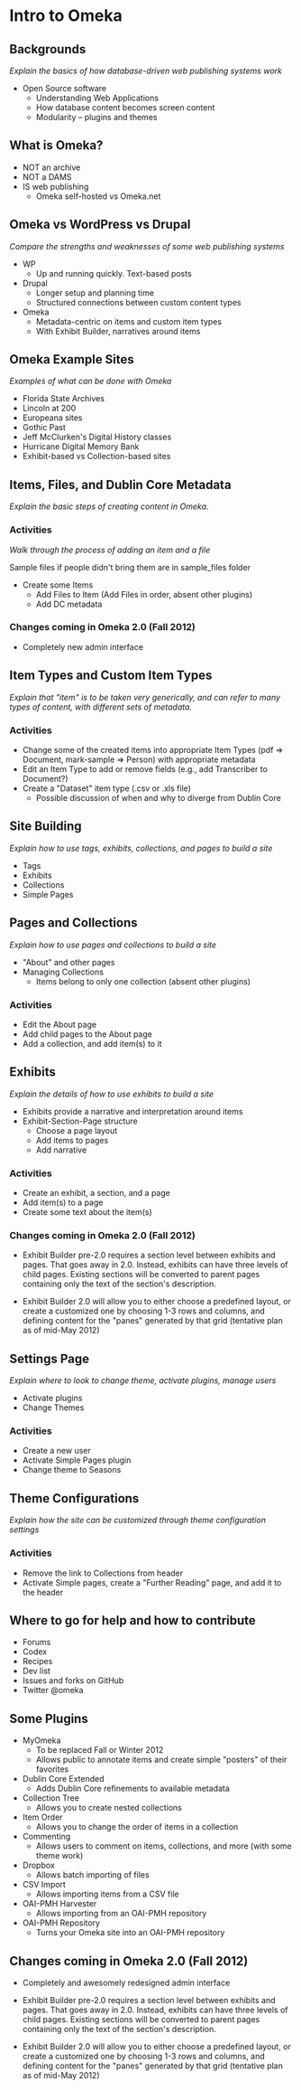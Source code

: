 # Intro to Omeka


## Backgrounds
_Explain the basics of how database-driven web publishing systems work_

* Open Source software
	* Understanding Web Applications
	* How database content becomes screen content
	* Modularity – plugins and themes


## What is Omeka?

* NOT an archive
* NOT a DAMS
* IS web publishing
	* Omeka self-hosted vs Omeka.net

## Omeka vs WordPress vs Drupal
_Compare the strengths and weaknesses of some web publishing systems_

* WP
	* Up and running quickly. Text-based posts
* Drupal
	* Longer setup and planning time
	* Structured connections between custom content types
* Omeka
	* Metadata-centric on items and custom item types
	* With Exhibit Builder, narratives around items

## Omeka Example Sites
_Examples of what can be done with Omeka_

* Florida State Archives
* Lincoln at 200
* Europeana sites
* Gothic Past
* Jeff McClurken's Digital History classes
* Hurricane Digital Memory Bank
* Exhibit-based vs Collection-based sites

## Items, Files, and Dublin Core Metadata
_Explain the basic steps of creating content in Omeka._

### Activities
_Walk through the process of adding an item and a file_

Sample files if people didn't bring them are in sample_files folder

* Create some Items
	* Add Files to Item (Add Files in order, absent other plugins)
	* Add DC metadata


### Changes coming in Omeka 2.0 (Fall 2012)

* Completely new admin interface

## Item Types and Custom Item Types
_Explain that "item" is to be taken very generically, and can refer to many types of content, with different sets of metadata._

### Activities

* Change some of the created items into appropriate Item Types (pdf => Document, mark-sample => Person) with appropriate metadata
* Edit an Item Type to add or remove fields (e.g., add Transcriber to Document?)
* Create a "Dataset" item type (.csv or .xls file)
	* Possible discussion of when and why to diverge from Dublin Core


## Site Building
_Explain how to use tags, exhibits, collections, and pages to build a site_

* Tags
* Exhibits
* Collections
* Simple Pages


## Pages and Collections
_Explain how to use pages and collections to build a site_

* "About" and other pages
* Managing Collections
	* Items belong to only one collection (absent other plugins)

### Activities

* Edit the About page
* Add child pages to the About page
* Add a collection, and add item(s) to it


## Exhibits
_Explain the details of how to use exhibits to build a site_

* Exhibits provide a narrative and interpretation around items
* Exhibit-Section-Page structure
	* Choose a page layout
	* Add items to pages
	* Add narrative

### Activities

* Create an exhibit, a section, and a page
* Add item(s) to a page
* Create some text about the item(s)

### Changes coming in Omeka 2.0 (Fall 2012)

* Exhibit Builder pre-2.0 requires a section level between exhibits and pages. That goes away in 2.0. Instead, exhibits can have three levels of child pages. Existing sections will be converted to parent pages containing only the text of the section's description.

* Exhibit Builder 2.0 will allow you to either choose a predefined layout, or create a customized one by choosing 1-3 rows and columns, and defining content for the "panes" generated by that grid (tentative plan as of mid-May 2012)


## Settings Page
_Explain where to look to change theme, activate plugins, manage users_ 

* Activate plugins
* Change Themes

### Activities

* Create a new user
* Activate Simple Pages plugin
* Change theme to Seasons


## Theme Configurations
_Explain how the site can be customized through theme configuration settings_

### Activities

* Remove the link to Collections from header
* Activate Simple pages, create a "Further Reading" page, and add it to the header


## Where to go for help and how to contribute

* Forums
* Codex
* Recipes
* Dev list
* Issues and forks on GitHub
* Twitter @omeka

## Some Plugins

* MyOmeka
	* To be replaced Fall or Winter 2012
	* Allows public to annotate items and create simple "posters" of their favorites
* Dublin Core Extended
	* Adds Dublin Core refinements to available metadata
* Collection Tree
	* Allows you to create nested collections
* Item Order
	* Allows you to change the order of items in a collection
* Commenting
	* Allows users to comment on items, collections, and more (with some theme work)
* Dropbox
	* Allows batch importing of files
* CSV Import
	* Allows importing items from a CSV file
* OAI-PMH Harvester
	* Allows importing from an OAI-PMH repository
* OAI-PMH Repository
	* Turns your Omeka site into an OAI-PMH repository


## Changes coming in Omeka 2.0 (Fall 2012)

* Completely and awesomely redesigned admin interface

* Exhibit Builder pre-2.0 requires a section level between exhibits and pages. That goes away in 2.0. Instead, exhibits can have three levels of child pages. Existing sections will be converted to parent pages containing only the text of the section's description.

* Exhibit Builder 2.0 will allow you to either choose a predefined layout, or create a customized one by choosing 1-3 rows and columns, and defining content for the "panes" generated by that grid (tentative plan as of mid-May 2012)



